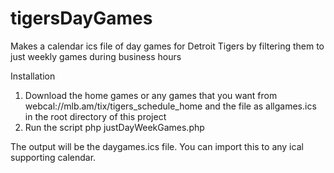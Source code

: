 # tigersDayGames
Makes a calendar ics file of day games for Detroit Tigers by filtering them to just weekly games during business hours

Installation 

1) Download the home games or any games that you want from webcal://mlb.am/tix/tigers_schedule_home and the file as allgames.ics in the root directory of this project
2) Run the script php justDayWeekGames.php

The output will be the daygames.ics file.  You can import this to any ical supporting calendar.


